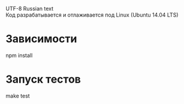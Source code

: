 UTF-8 Russian text  
Код разрабатывается и отлаживается под Linux (Ubuntu 14.04 LTS)  

# Зависимости  
npm install 

# Запуск тестов  
make test  


